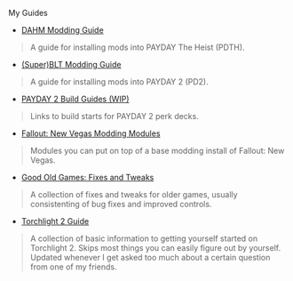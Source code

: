 
My Guides

- [DAHM Modding Guide](./dahm-install)
> A guide for installing mods into PAYDAY The Heist (PDTH).
- [(Super)BLT Modding Guide](./blt-install)
> A guide for installing mods into PAYDAY 2 (PD2).
- [PAYDAY 2 Build Guides (WIP)](./pd2-build-starts)
> Links to build starts for PAYDAY 2 perk decks.
- [Fallout: New Vegas Modding Modules](./fnv-modules)
> Modules you can put on top of a base modding install of Fallout: New Vegas.
- [Good Old Games: Fixes and Tweaks](./gog-fnt)
> A collection of fixes and tweaks for older games, usually consistenting of bug fixes and improved controls.
- [Torchlight 2 Guide](./tl2-guide)
> A collection of basic information to getting yourself started on Torchlight 2. Skips most things you can easily figure out by yourself. Updated whenever I get asked too much about a certain question from one of my friends.